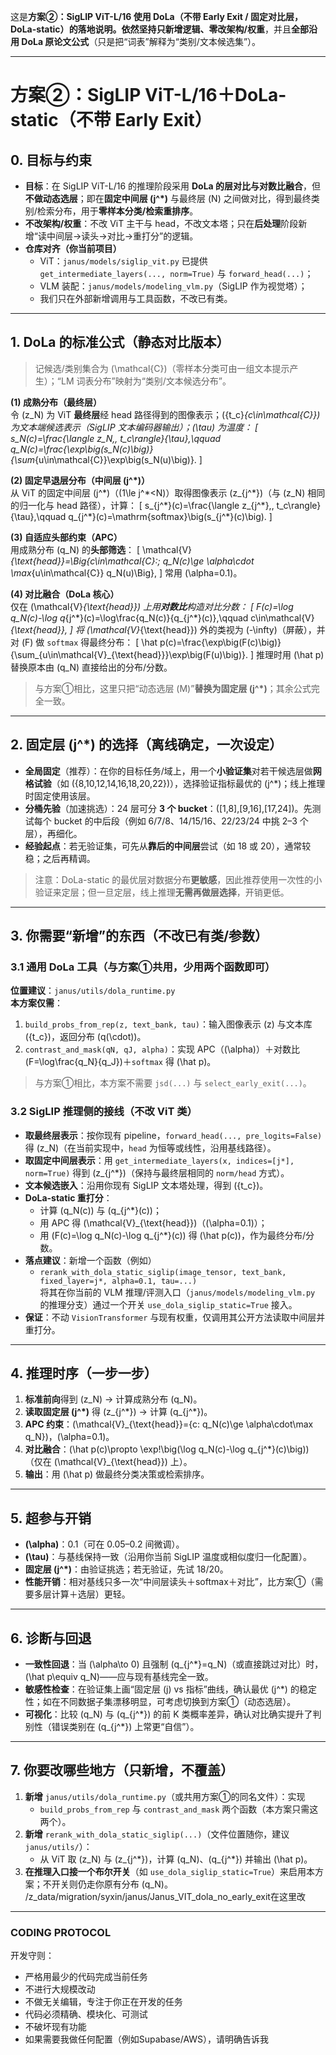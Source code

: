 这是**方案②：SigLIP ViT-L/16 使用 DoLa（不带 Early Exit / 固定对比层，DoLa-static）**的落地说明。依然坚持**只新增逻辑、零改架构/权重**，并且**全部沿用 DoLa 原论文公式**（只是把“词表”解释为“类别/文本候选集”）。

---

# 方案②：SigLIP ViT-L/16＋DoLa-static（不带 Early Exit）

## 0. 目标与约束
- **目标**：在 SigLIP ViT-L/16 的推理阶段采用 **DoLa 的层对比与对数比融合**，但**不做动态选层**；即在**固定中间层 \(j^\*\)** 与最终层 \(N\) 之间做对比，得到最终类别/检索分布，用于**零样本分类/检索重排序**。
- **不改架构/权重**：不改 ViT 主干与 head，不改文本塔；只在**后处理**阶段新增“读中间层→读头→对比→重打分”的逻辑。
- **仓库对齐（你当前项目）**  
  - ViT：`janus/models/siglip_vit.py` 已提供 `get_intermediate_layers(..., norm=True)` 与 `forward_head(...)`；  
  - VLM 装配：`janus/models/modeling_vlm.py`（SigLIP 作为视觉塔）；  
  - 我们只在外部新增调用与工具函数，不改已有类。

---

## 1. DoLa 的**标准公式**（静态对比版本）

> 记候选/类别集合为 \(\mathcal{C}\)（零样本分类可由一组文本提示产生）；“LM 词表分布”映射为“类别/文本候选分布”。

**(1) 成熟分布（最终层）**  
令 \(z_N\) 为 ViT **最终层**经 head 路径得到的图像表示；\(\{t_c\}_{c\in\mathcal{C}}\) 为文本端候选表示（SigLIP 文本编码器输出）；\(\tau\) 为温度：
\[
s_N(c)=\frac{\langle z_N,\, t_c\rangle}{\tau},\qquad 
q_N(c)=\frac{\exp\big(s_N(c)\big)}{\sum_{u\in\mathcal{C}}\exp\big(s_N(u)\big)}.
\]

**(2) 固定早退层分布（中间层 \(j^\*\)）**  
从 ViT 的固定中间层 \(j^\*\)（\(1\le j^\*<N\)）取得图像表示 \(z_{j^\*}\)（与 \(z_N\) 相同的归一化与 head 路径），计算：
\[
s_{j^\*}(c)=\frac{\langle z_{j^\*},\, t_c\rangle}{\tau},\qquad 
q_{j^\*}(c)=\mathrm{softmax}\big(s_{j^\*}(c)\big).
\]

**(3) 自适应头部约束（APC）**  
用成熟分布 \(q_N\) 的**头部筛选**：
\[
\mathcal{V}_{\text{head}}=\Big\{c\in\mathcal{C}:\; q_N(c)\ge \alpha\cdot \max_{u\in\mathcal{C}} q_N(u)\Big\},
\]
常用 \(\alpha=0.1\)。

**(4) 对比融合（DoLa 核心）**  
仅在 \(\mathcal{V}_{\text{head}}\) 上用**对数比**构造对比分数：
\[
F(c)=\log q_N(c)-\log q_{j^\*}(c)=\log\frac{q_N(c)}{q_{j^\*}(c)},\qquad c\in\mathcal{V}_{\text{head}},
\]
将 \(\mathcal{V}_{\text{head}}\) 外的类视为 \(-\infty\)（屏蔽），并对 \(F\) 做 `softmax` 得最终分布：
\[
\hat p(c)=\frac{\exp\big(F(c)\big)}{\sum_{u\in\mathcal{V}_{\text{head}}}\exp\big(F(u)\big)}.
\]
推理时用 \(\hat p\) 替换原本由 \(q_N\) 直接给出的分布/分数。

> 与方案①相比，这里只把“动态选层 \(M\)”**替换为固定层 \(j^\*\)**；其余公式完全一致。

---

## 2. 固定层 \(j^\*\) 的选择（离线确定，一次设定）
- **全局固定**（推荐）：在你的目标任务/域上，用一个**小验证集**对若干候选层做**网格试验**（如 \(\{8,10,12,14,16,18,20,22\}\)），选择验证指标最优的 \(j^\*\)；线上推理时固定使用该层。  
- **分桶先验**（加速挑选）：24 层可分 **3 个 bucket**：\([1,8],[9,16],[17,24]\)。先测试每个 bucket 的中后段（例如 6/7/8、14/15/16、22/23/24 中挑 2–3 个层），再细化。  
- **经验起点**：若无验证集，可先从**靠后的中间层**尝试（如 18 或 20），通常较稳；之后再精调。

> 注意：DoLa-static 的最优层对数据分布**更敏感**，因此推荐使用一次性的小验证来定层；但一旦定层，线上推理**无需再做层选择**，开销更低。

---

## 3. 你需要“新增”的东西（不改已有类/参数）

### 3.1 通用 DoLa 工具（与方案①共用，少用两个函数即可）
**位置建议**：`janus/utils/dola_runtime.py`  
**本方案仅需**：
1) `build_probs_from_rep(z, text_bank, tau)`：输入图像表示 \(z\) 与文本库 \(\{t_c\}\)，返回分布 \(q(\cdot)\)。  
2) `contrast_and_mask(qN, qJ, alpha)`：实现 APC（\(\alpha\)）＋对数比 \(F=\log\frac{q_N}{q_J}\)＋`softmax` 得 \(\hat p\)。

> 与方案①相比，本方案不需要 `jsd(...)` 与 `select_early_exit(...)`。

### 3.2 SigLIP 推理侧的接线（不改 ViT 类）
- **取最终层表示**：按你现有 pipeline，`forward_head(..., pre_logits=False)` 得 \(z_N\)（在当前实现中，`head` 为恒等或线性，沿用基线路径）。  
- **取固定中间层表示**：用 `get_intermediate_layers(x, indices=[j*], norm=True)` 得到 \(z_{j^\*}\)（保持与最终层相同的 `norm/head` 方式）。  
- **文本候选嵌入**：沿用你现有 SigLIP 文本塔处理，得到 \(\{t_c\}\)。  
- **DoLa-static 重打分**：  
  - 计算 \(q_N(c)\) 与 \(q_{j^\*}(c)\)；  
  - 用 APC 得 \(\mathcal{V}_{\text{head}}\)（\(\alpha=0.1\)）；  
  - 用 \(F(c)=\log q_N(c)-\log q_{j^\*}(c)\) 得 \(\hat p(c)\)，作为最终分布/分数。  
- **落点建议**：新增一个函数（例如）  
  - `rerank_with_dola_static_siglip(image_tensor, text_bank, fixed_layer=j*, alpha=0.1, tau=...)`  
  将其在你当前的 VLM 推理/评测入口（`janus/models/modeling_vlm.py` 的推理分支）通过一个开关 `use_dola_siglip_static=True` 接入。  
- **保证**：不动 `VisionTransformer` 与现有权重，仅调用其公开方法读取中间层并重打分。

---

## 4. 推理时序（一步一步）
1) **标准前向**得到 \(z_N\) → 计算成熟分布 \(q_N\)。  
2) **读取固定层 \(j^\*\)** 得 \(z_{j^\*}\) → 计算 \(q_{j^\*}\)。  
3) **APC 约束**：\(\mathcal{V}_{\text{head}}=\{c: q_N(c)\ge \alpha\cdot\max q_N\}\)，\(\alpha=0.1\)。  
4) **对比融合**：\(\hat p(c)\propto \exp\!\big(\log q_N(c)-\log q_{j^\*}(c)\big)\)（仅在 \(\mathcal{V}_{\text{head}}\) 上）。  
5) **输出**：用 \(\hat p\) 做最终分类决策或检索排序。

---

## 5. 超参与开销
- **\(\alpha\)**：0.1（可在 0.05–0.2 间微调）。  
- **\(\tau\)**：与基线保持一致（沿用你当前 SigLIP 温度或相似度归一化配置）。  
- **固定层 \(j^\*\)**：由验证挑选；若无验证，先试 18/20。  
- **性能开销**：相对基线只多一次“中间层读头＋softmax＋对比”，比方案①（需要多层计算＋选层）更轻。

---

## 6. 诊断与回退
- **一致性回退**：当 \(\alpha\to 0\) 且强制 \(q_{j^\*}=q_N\)（或直接跳过对比）时，\(\hat p\equiv q_N\)——应与现有基线完全一致。  
- **敏感性检查**：在验证集上画“固定层 \(j\) vs 指标”曲线，确认最优 \(j^\*\) 的稳定性；如在不同数据子集漂移明显，可考虑切换到方案①（动态选层）。  
- **可视化**：比较 \(q_N\) 与 \(q_{j^\*}\) 的前 K 类概率差异，确认对比确实提升了判别性（错误类别在 \(q_{j^\*}\) 上常更“自信”）。

---

## 7. 你要改哪些地方（**只新增，不覆盖**）
1) **新增** `janus/utils/dola_runtime.py`（或共用方案①的同名文件）：实现  
   - `build_probs_from_rep` 与 `contrast_and_mask` 两个函数（本方案只需这两个）。  
2) **新增** `rerank_with_dola_static_siglip(...)`（文件位置随你，建议 `janus/utils/`）：  
   - 从 ViT 取 \(z_N\) 与 \(z_{j^\*}\)，计算 \(q_N\)、\(q_{j^\*}\) 并输出 \(\hat p\)。  
3) **在推理入口接一个布尔开关**（如 `use_dola_siglip_static=True`）来启用本方案；不开关则仍走你原有分布 \(q_N\)。
/z_data/migration/syxin/janus/Janus_VIT_dola_no_early_exit在这里改
---

### CODING PROTOCOL ###
开发守则：
- 严格用最少的代码完成当前任务
- 不进行大规模改动
- 不做无关编辑，专注于你正在开发的任务
- 代码必须精确、模块化、可测试
- 不破坏现有功能
- 如果需要我做任何配置（例如Supabase/AWS），请明确告诉我